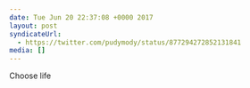 ```yaml
---
date: Tue Jun 20 22:37:08 +0000 2017
layout: post
syndicateUrl:
  - https://twitter.com/pudymody/status/877294272852131841
media: []
---
```

Choose life

